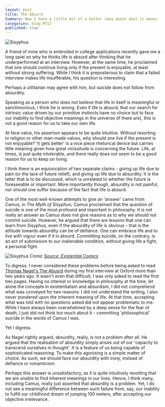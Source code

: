 ```yaml
---
layout: post
title: The Absurd
Summary: Now I have a little bit of a better idea about what it means
categories: blog MT17
published: true
---
```


![Sisyphus](https://upload.wikimedia.org/wikipedia/commons/thumb/0/0f/Sisyphus_by_von_Stuck.jpg/519px-Sisyphus_by_von_Stuck.jpg)

A friend of mine who is embroiled in college applications recently gave me a long spiel on why he thinks life is absurd after thinking that he underperformed at an interview. However, at the same time, he proclaimed that one should continue living only if the present is enjoyable, at least without strong suffering. While I think it is preposterous to claim that a failed interview makes life insufferable, his question is interesting.

Perhaps a utilitarian may agree with him, but suicide does not follow from absurdity.

Speaking as a person who does not believe that life in itself is meaningful or sanctimonious, I think he is wrong. Even if life is absurd, that our search for intrinsic value driven by our primitive instincts have no choice but to face our inability to find objective meanings in the universe (if there are), this is not a good reason for us to take our own life.

At face value, his assertion appears to be quite intuitive. Without resorting to religion or other man-made values, why should one live if the present is not enjoyable? 'It gets better' is a nice piece rhetorical device but carries little meaning given how great vicissitude is concerning the future. Life, at times, is just quite intolerable, and there really does not seem to be a good reason for us to keep on living.

I think there is an equivocation of two separate claims - giving up life due to pain (or the lack of future relief), and giving up life due to absurdity. It is the latter that is to be discussed, which is unrelated to whether the future is foreseeable or important. More importantly though, absurdity is not painful, nor should one suffer because of the fact that life is absurd.

One of the most well-known attempts to give an 'answer' came from Camus, in _The Myth of Sisyphus_; Camus proclaimed that the question of suicide is one of the most profound and important in philosophy. It is not really an answer as Camus does not give reasons as to why we should not commit suicide. However, he argued that there are lessons that one can learn from Sisyphus, even if the absurdity of life is obvious - that is the attitude towards absurdity can be of defiance. One can embrace life and to live with vigour even if it is absurd. Committing suicide, on the contrary, is an act of submission to our inalienable condition, without giving life a fight, a personal fight.

![Sisyphus Comic](http://static.existentialcomics.com/comics/sisyphusHappy.jpg)
[_Source: Existential Comics_](http://existentialcomics.com/comic/29)

To digress, I never considered these problems before being asked to read [Thomas Nagel's The Abusrd](https://philosophy.as.uky.edu/sites/default/files/The%20Absurd%20-%20Thomas%20Nagel.pdf) during my first interview at Oxford more than two years ago. It wasn't even that difficult; I was only asked to read the first two pages. Having no interest or knowledge in philosophy at the time, let alone the concepts in existentialism and absurdism, I did not comprehend what was conveyed for two reasons: I did not understand the writing, I also never pondered upon the inherent meaning of life. At that time, accepting what was told with no questions asked did not appear problematic to me. While I have always been overwhelmed by a deep sense for the fear of death, I just did not think too much about it - committing 'philosophical' suicide in the words of Camus I was.

Yet I digress.

As Nagel rightly argued, absurdity, really, is not a problem after all. He argued that the realisation of absurdity simply arises out of our 'capacity to transcend ourselves in thought'. It is a feature of us being capable of sophisticated reasoning. To make this agonising is a simple matter of choice. As such, we should face our absurdity with irony, instead of defiance or romanticism.

Perhaps this answer is unsatisfactory, as it is quite intuitively revolting that we are unable to find inherent meanings in our lives. Hence, I think many, including Camus, really just asserted that absurdity is a problem. Yet, I do not see a meaningful difference between such failure from, say, our inability to fulfill our childhood dream of jumping 100 meters, after accepting our objective irrelevance.
